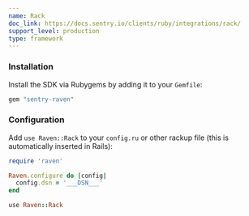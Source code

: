 ```yaml
---
name: Rack
doc_link: https://docs.sentry.io/clients/ruby/integrations/rack/
support_level: production
type: framework
---
```

### Installation

Install the SDK via Rubygems by adding it to your `Gemfile`:

```ruby
gem "sentry-raven"
```

### Configuration

Add `use Raven::Rack` to your `config.ru` or other rackup file (this is automatically inserted in Rails):

```ruby
require 'raven'

Raven.configure do |config|
  config.dsn = '___DSN___'
end

use Raven::Rack
```
<!-- TODO-ADD-VERIFICATION-EXAMPLE -->
